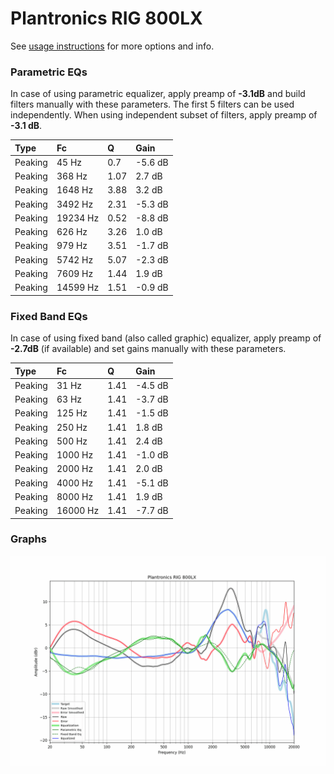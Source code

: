 # Plantronics RIG 800LX
See [usage instructions](https://github.com/jaakkopasanen/AutoEq#usage) for more options and info.

### Parametric EQs
In case of using parametric equalizer, apply preamp of **-3.1dB** and build filters manually
with these parameters. The first 5 filters can be used independently.
When using independent subset of filters, apply preamp of **-3.1 dB**.

| Type    | Fc       |    Q | Gain    |
|:--------|:---------|:-----|:--------|
| Peaking | 45 Hz    | 0.7  | -5.6 dB |
| Peaking | 368 Hz   | 1.07 | 2.7 dB  |
| Peaking | 1648 Hz  | 3.88 | 3.2 dB  |
| Peaking | 3492 Hz  | 2.31 | -5.3 dB |
| Peaking | 19234 Hz | 0.52 | -8.8 dB |
| Peaking | 626 Hz   | 3.26 | 1.0 dB  |
| Peaking | 979 Hz   | 3.51 | -1.7 dB |
| Peaking | 5742 Hz  | 5.07 | -2.3 dB |
| Peaking | 7609 Hz  | 1.44 | 1.9 dB  |
| Peaking | 14599 Hz | 1.51 | -0.9 dB |

### Fixed Band EQs
In case of using fixed band (also called graphic) equalizer, apply preamp of **-2.7dB**
(if available) and set gains manually with these parameters.

| Type    | Fc       |    Q | Gain    |
|:--------|:---------|:-----|:--------|
| Peaking | 31 Hz    | 1.41 | -4.5 dB |
| Peaking | 63 Hz    | 1.41 | -3.7 dB |
| Peaking | 125 Hz   | 1.41 | -1.5 dB |
| Peaking | 250 Hz   | 1.41 | 1.8 dB  |
| Peaking | 500 Hz   | 1.41 | 2.4 dB  |
| Peaking | 1000 Hz  | 1.41 | -1.0 dB |
| Peaking | 2000 Hz  | 1.41 | 2.0 dB  |
| Peaking | 4000 Hz  | 1.41 | -5.1 dB |
| Peaking | 8000 Hz  | 1.41 | 1.9 dB  |
| Peaking | 16000 Hz | 1.41 | -7.7 dB |

### Graphs
![](./Plantronics%20RIG%20800LX.png)